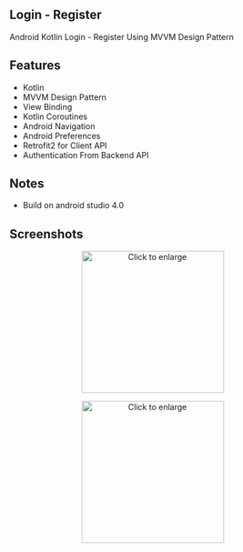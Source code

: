 ## Login - Register

Android Kotlin Login - Register Using MVVM Design Pattern

## Features
- Kotlin
- MVVM Design Pattern
- View Binding
- Kotlin Coroutines
- Android Navigation
- Android Preferences
- Retrofit2 for Client API
- Authentication From Backend API

## Notes
- Build on android studio 4.0

## Screenshots
<p align="center">
    <img src="screenshot/home.png" width="250" title="Click to enlarge">
</p>

<p align="center">
    <img src="screenshot/add-note-main.png" width="250" title="Click to enlarge">
</p>